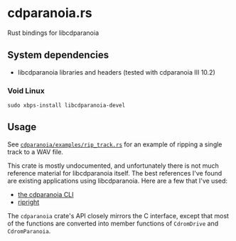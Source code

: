 # cdparanoia.rs

Rust bindings for libcdparanoia

## System dependencies

- libcdparanoia libraries and headers (tested with cdparanoia III 10.2)

### Void Linux

```
sudo xbps-install libcdparanoia-devel
```

## Usage

See [`cdparanoia/examples/rip_track.rs`](cdparanoia/examples/rip_track.rs) for 
an example of ripping a single track to a WAV file.

This crate is mostly undocumented, and unfortunately there is not much reference
material for libcdparanoia itself. The best references I've found are existing
applications using libcdparanoia. Here are a few that I've used:

- [the cdparanoia CLI](https://www.xiph.org/paranoia/)
- [ripright](https://www.mcternan.me.uk/ripright/)

The `cdparanoia` crate's API closely mirrors the C interface, except that most
of the functions are converted into member functions of `CdromDrive` and
`CdromParanoia`.
